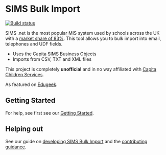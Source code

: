 SIMS Bulk Import
==============

[![Build status](https://ci.appveyor.com/api/projects/status/03l7gfvh23rohrhp/branch/master?svg=true)](https://ci.appveyor.com/project/matt40k/simsbulkimport/branch/master)

SIMS .net is the most popular MIS system used by schools across the UK with a [market share of 83%](http://bringmoredata.blogspot.co.uk/2015/12/mis-market-moves-3000-schools-now-use.html). This tool allows you to bulk import into email, telephones and UDF fields.
* Uses the Capita SIMS Business Objects
* Imports from CSV, TXT and XML files

This project is completely **unofficial** and in no way affiliated with [Capita Children Services](http://www.capita-sims.co.uk).

As featured on [Edugeek](http://www.edugeek.net/forums/sims-bulk-import/99098-sims-bulk-import.html).

## Getting Started
For help, see first see our [Getting Started](GettingStarted.md).

## Helping out
See our guide on [developing SIMS Bulk Import](Dev.md) and the [contributing guidance](CONTRIBUTING.md).
